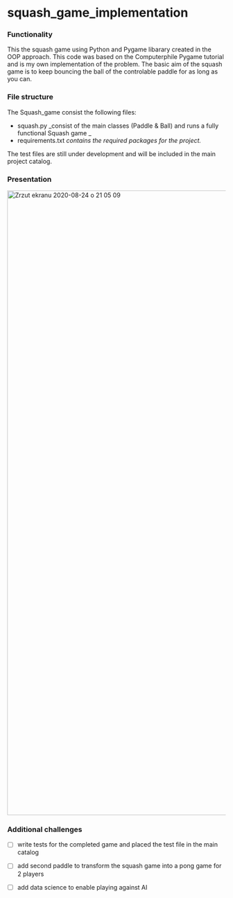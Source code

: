 # squash_game_implementation

### Functionality

This the squash game using Python and Pygame libarary created in the OOP approach. This code was based on the Computerphile Pygame tutorial and is my own implementation of the problem.
The basic aim of the squash game is to keep bouncing the ball of the controlable paddle for as long as you can.

### File structure
The Squash_game consist the following files:
- squash.py _consist of the main classes (Paddle & Ball) and runs a fully functional Squash game _
- requirements.txt _contains the required packages for the project._


The test files are still under development and will be included in the main project catalog. 

### Presentation

<img width="1440" alt="Zrzut ekranu 2020-08-24 o 21 05 09" src="https://user-images.githubusercontent.com/54006852/91086512-4e60e800-e64f-11ea-8c2d-5e420dc28cb2.png">










### Additional challenges

- [ ] write tests for the completed game and placed the test file in the main catalog
- [ ] add second paddle to transform the squash game into a pong game for 2 players
- [ ] add data science to enable playing against AI


